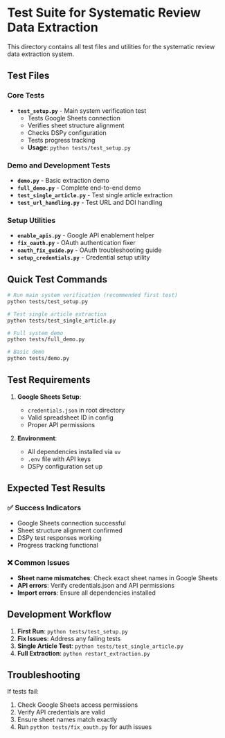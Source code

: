 # Test Suite for Systematic Review Data Extraction

This directory contains all test files and utilities for the systematic review data extraction system.

## Test Files

### Core Tests
- **`test_setup.py`** - Main system verification test
  - Tests Google Sheets connection
  - Verifies sheet structure alignment  
  - Checks DSPy configuration
  - Tests progress tracking
  - **Usage**: `python tests/test_setup.py`

### Demo and Development Tests
- **`demo.py`** - Basic extraction demo
- **`full_demo.py`** - Complete end-to-end demo
- **`test_single_article.py`** - Test single article extraction
- **`test_url_handling.py`** - Test URL and DOI handling

### Setup Utilities
- **`enable_apis.py`** - Google API enablement helper
- **`fix_oauth.py`** - OAuth authentication fixer
- **`oauth_fix_guide.py`** - OAuth troubleshooting guide
- **`setup_credentials.py`** - Credential setup utility

## Quick Test Commands

```bash
# Run main system verification (recommended first test)
python tests/test_setup.py

# Test single article extraction
python tests/test_single_article.py

# Full system demo
python tests/full_demo.py

# Basic demo
python tests/demo.py
```

## Test Requirements

1. **Google Sheets Setup**:
   - `credentials.json` in root directory
   - Valid spreadsheet ID in config
   - Proper API permissions

2. **Environment**:
   - All dependencies installed via `uv`
   - `.env` file with API keys
   - DSPy configuration set up

## Expected Test Results

### ✅ Success Indicators
- Google Sheets connection successful
- Sheet structure alignment confirmed
- DSPy test responses working
- Progress tracking functional

### ❌ Common Issues
- **Sheet name mismatches**: Check exact sheet names in Google Sheets
- **API errors**: Verify credentials.json and API permissions
- **Import errors**: Ensure all dependencies installed

## Development Workflow

1. **First Run**: `python tests/test_setup.py`
2. **Fix Issues**: Address any failing tests
3. **Single Article Test**: `python tests/test_single_article.py`
4. **Full Extraction**: `python restart_extraction.py`

## Troubleshooting

If tests fail:
1. Check Google Sheets access permissions
2. Verify API credentials are valid
3. Ensure sheet names match exactly
4. Run `python tests/fix_oauth.py` for auth issues
